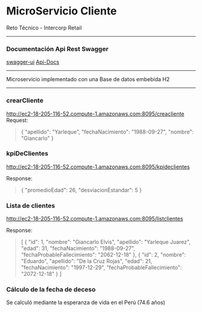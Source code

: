MicroServicio Cliente
=========================
Reto Técnico - Intercorp Retail
* * * * *

### Documentación Api Rest Swagger
[swagger-ui](http://ec2-18-205-116-52.compute-1.amazonaws.com:8095/swagger-ui.html)
[Api-Docs](http://ec2-18-205-116-52.compute-1.amazonaws.com:8095/v2/api-docs)
* * * * *
Microservicio implementado con una Base de datos embebida H2
* * * * *
### crearCliente
http://ec2-18-205-116-52.compute-1.amazonaws.com:8095/creacliente
Request: 
>{
 "apellido": "Yarleque",
  "fechaNacimiento": "1988-09-27",
  "nombre": "Giancarlo"
}

### kpiDeClientes
http://ec2-18-205-116-52.compute-1.amazonaws.com:8095/kpideclientes

Response:
>{
  "promedioEdad": 26,
  "desviacionEstandar": 5
}

### Lista de clientes
http://ec2-18-205-116-52.compute-1.amazonaws.com:8095/listclientes

Response:
>[
  {
    "id": 1,
    "nombre": "Giancarlo Elvis",
    "apellido": "Yarleque Juarez",
    "edad": 31,
    "fechaNacimiento": "1988-09-27",
    "fechaProbableFallecimiento": "2062-12-18"
  },
  {
    "id": 2,
    "nombre": "Eduardo",
    "apellido": "De la Cruz Rojas",
    "edad": 21,
    "fechaNacimiento": "1997-12-29",
    "fechaProbableFallecimiento": "2072-12-18"
  }
]

### Cálculo de la fecha de deceso
Se calculó mediante la esperanza de vida en el Perú (74.6 años)
